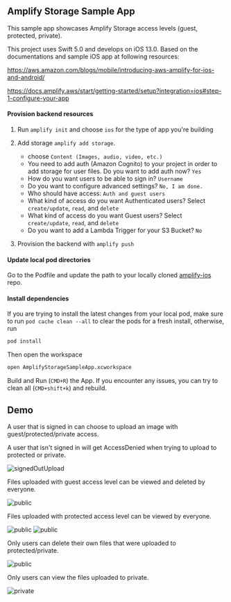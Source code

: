 ## Amplify Storage Sample App

This sample app showcases Amplify Storage access levels (guest, protected, private).

This project uses Swift 5.0 and develops on iOS 13.0. Based on the documentations and sample iOS app at following resources:

https://aws.amazon.com/blogs/mobile/introducing-aws-amplify-for-ios-and-android/

https://docs.amplify.aws/start/getting-started/setup?integration=ios#step-1-configure-your-app


#### Provision backend resources

1. Run `amplify init` and choose `ios` for the type of app you're building

3. Add storage `amplify add storage`. 
    * choose `Content (Images, audio, video, etc.)`
    * You need to add auth (Amazon Cognito) to your project in order to add storage for user files. Do you want to add auth now? `Yes`
    * How do you want users to be able to sign in? `Username`
    * Do you want to configure advanced settings? `No, I am done.`
    * Who should have access: `Auth and guest users`
    * What kind of access do you want Authenticated users? Select `create/update`, `read`, and `delete`
    * What kind of access do you want Guest users? Select `create/update`, `read`, and `delete`
    * Do you want to add a Lambda Trigger for your S3 Bucket? `No`

4. Provision the backend with `amplify push`

#### Update local pod directories

Go to the Podfile and update the path to your locally cloned [amplify-ios](https://github.com/aws-amplify/amplify-ios) repo.

#### Install dependencies

If you are trying to install the latest changes from your local pod, make sure to run `pod cache clean --all` to clear the pods for a fresh install, otherwise, run

```bash
pod install
```

Then open the workspace

```bash
open AmplifyStorageSampleApp.xcworkspace
```

Build and Run (`CMD+R`) the App. If you encounter any issues, you can try to clean all (`CMD+shift+k`) and rebuild.

## Demo

A user that is signed in can choose to upload an image with guest/protected/private access. 

A user that isn't signed in will get AccessDenied when trying to upload to protected or private.

![signedOutUpload](demo_images/signedOutUpload.png)

Files uploaded with guest access level can be viewed and deleted by everyone.

![public](demo_images/public.png)

Files uploaded with protected access level can be viewed by everyone.

![public](demo_images/protected1.png)
![public](demo_images/protected2.png)

Only users can delete their own files that were uploaded to protected/private.

![public](demo_images/protected3.png)

Only users can view the files uploaded to private.

![private](demo_images/private.png)


